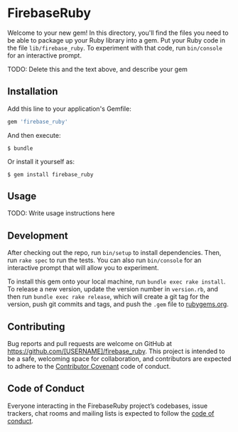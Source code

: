 # FirebaseRuby

Welcome to your new gem! In this directory, you'll find the files you need to be able to package up your Ruby library into a gem. Put your Ruby code in the file `lib/firebase_ruby`. To experiment with that code, run `bin/console` for an interactive prompt.

TODO: Delete this and the text above, and describe your gem

## Installation

Add this line to your application's Gemfile:

```ruby
gem 'firebase_ruby'
```

And then execute:

    $ bundle

Or install it yourself as:

    $ gem install firebase_ruby

## Usage

TODO: Write usage instructions here

## Development

After checking out the repo, run `bin/setup` to install dependencies. Then, run `rake spec` to run the tests. You can also run `bin/console` for an interactive prompt that will allow you to experiment.

To install this gem onto your local machine, run `bundle exec rake install`. To release a new version, update the version number in `version.rb`, and then run `bundle exec rake release`, which will create a git tag for the version, push git commits and tags, and push the `.gem` file to [rubygems.org](https://rubygems.org).

## Contributing

Bug reports and pull requests are welcome on GitHub at https://github.com/[USERNAME]/firebase_ruby. This project is intended to be a safe, welcoming space for collaboration, and contributors are expected to adhere to the [Contributor Covenant](http://contributor-covenant.org) code of conduct.

## Code of Conduct

Everyone interacting in the FirebaseRuby project’s codebases, issue trackers, chat rooms and mailing lists is expected to follow the [code of conduct](https://github.com/[USERNAME]/firebase_ruby/blob/master/CODE_OF_CONDUCT.md).
